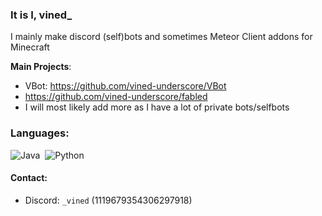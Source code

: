 ### It is I, vined_

I mainly make discord (self)bots and sometimes Meteor Client addons for Minecraft

**Main Projects**:
- VBot: https://github.com/vined-underscore/VBot
- https://github.com/vined-underscore/fabled
- I will most likely add more as I have a lot of private bots/selfbots
  
### Languages:
![Java](https://img.shields.io/badge/Java-ED8B00?style=for-the-badge&logo=java&logoColor=white)&nbsp;
![Python](https://img.shields.io/badge/Python-3776AB?style=for-the-badge&logo=python&logoColor=white)&nbsp;

#### Contact:
- Discord: `_vined` (1119679354306297918)
